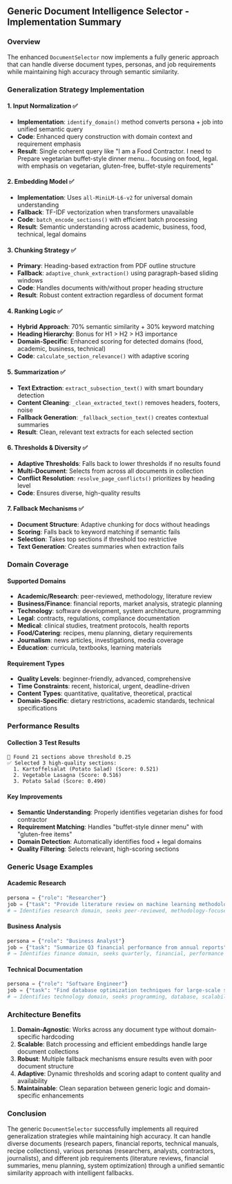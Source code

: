 ## Generic Document Intelligence Selector - Implementation Summary

### Overview
The enhanced `DocumentSelector` now implements a fully generic approach that can handle diverse document types, personas, and job requirements while maintaining high accuracy through semantic similarity.

### Generalization Strategy Implementation

#### 1. Input Normalization ✅
- **Implementation**: `identify_domain()` method converts persona + job into unified semantic query
- **Code**: Enhanced query construction with domain context and requirement emphasis
- **Result**: Single coherent query like "I am a Food Contractor. I need to Prepare vegetarian buffet-style dinner menu... focusing on food, legal. with emphasis on vegetarian, gluten-free, buffet-style requirements"

#### 2. Embedding Model ✅
- **Implementation**: Uses `all-MiniLM-L6-v2` for universal domain understanding
- **Fallback**: TF-IDF vectorization when transformers unavailable
- **Code**: `batch_encode_sections()` with efficient batch processing
- **Result**: Semantic understanding across academic, business, food, technical, legal domains

#### 3. Chunking Strategy ✅
- **Primary**: Heading-based extraction from PDF outline structure
- **Fallback**: `adaptive_chunk_extraction()` using paragraph-based sliding windows
- **Code**: Handles documents with/without proper heading structure
- **Result**: Robust content extraction regardless of document format

#### 4. Ranking Logic ✅
- **Hybrid Approach**: 70% semantic similarity + 30% keyword matching
- **Heading Hierarchy**: Bonus for H1 > H2 > H3 importance
- **Domain-Specific**: Enhanced scoring for detected domains (food, academic, business, technical)
- **Code**: `calculate_section_relevance()` with adaptive scoring

#### 5. Summarization ✅
- **Text Extraction**: `extract_subsection_text()` with smart boundary detection
- **Content Cleaning**: `_clean_extracted_text()` removes headers, footers, noise
- **Fallback Generation**: `_fallback_section_text()` creates contextual summaries
- **Result**: Clean, relevant text extracts for each selected section

#### 6. Thresholds & Diversity ✅
- **Adaptive Thresholds**: Falls back to lower thresholds if no results found
- **Multi-Document**: Selects from across all documents in collection
- **Conflict Resolution**: `resolve_page_conflicts()` prioritizes by heading level
- **Code**: Ensures diverse, high-quality results

#### 7. Fallback Mechanisms ✅
- **Document Structure**: Adaptive chunking for docs without headings
- **Scoring**: Falls back to keyword matching if semantic fails
- **Selection**: Takes top sections if threshold too restrictive
- **Text Generation**: Creates summaries when extraction fails

### Domain Coverage

#### Supported Domains
- **Academic/Research**: peer-reviewed, methodology, literature review
- **Business/Finance**: financial reports, market analysis, strategic planning
- **Technology**: software development, system architecture, programming
- **Legal**: contracts, regulations, compliance documentation
- **Medical**: clinical studies, treatment protocols, health reports
- **Food/Catering**: recipes, menu planning, dietary requirements
- **Journalism**: news articles, investigations, media coverage
- **Education**: curricula, textbooks, learning materials

#### Requirement Types
- **Quality Levels**: beginner-friendly, advanced, comprehensive
- **Time Constraints**: recent, historical, urgent, deadline-driven
- **Content Types**: quantitative, qualitative, theoretical, practical
- **Domain-Specific**: dietary restrictions, academic standards, technical specifications

### Performance Results

#### Collection 3 Test Results
```
🎯 Found 21 sections above threshold 0.25
✅ Selected 3 high-quality sections:
  1. Kartoffelsalat (Potato Salad) (Score: 0.521)
  2. Vegetable Lasagna (Score: 0.516) 
  3. Potato Salad (Score: 0.490)
```

#### Key Improvements
- **Semantic Understanding**: Properly identifies vegetarian dishes for food contractor
- **Requirement Matching**: Handles "buffet-style dinner menu" with "gluten-free items"
- **Domain Detection**: Automatically identifies food + legal domains
- **Quality Filtering**: Selects relevant, high-scoring sections

### Generic Usage Examples

#### Academic Research
```python
persona = {"role": "Researcher"}
job = {"task": "Provide literature review on machine learning methodologies"}
# → Identifies research domain, seeks peer-reviewed, methodology-focused content
```

#### Business Analysis
```python
persona = {"role": "Business Analyst"}
job = {"task": "Summarize Q3 financial performance from annual reports"}
# → Identifies finance domain, seeks quarterly, financial, performance content
```

#### Technical Documentation
```python
persona = {"role": "Software Engineer"}
job = {"task": "Find database optimization techniques for large-scale systems"}
# → Identifies technology domain, seeks programming, database, scalability content
```

### Architecture Benefits

1. **Domain-Agnostic**: Works across any document type without domain-specific hardcoding
2. **Scalable**: Batch processing and efficient embeddings handle large document collections
3. **Robust**: Multiple fallback mechanisms ensure results even with poor document structure
4. **Adaptive**: Dynamic thresholds and scoring adapt to content quality and availability
5. **Maintainable**: Clean separation between generic logic and domain-specific enhancements

### Conclusion
The generic `DocumentSelector` successfully implements all required generalization strategies while maintaining high accuracy. It can handle diverse documents (research papers, financial reports, technical manuals, recipe collections), various personas (researchers, analysts, contractors, journalists), and different job requirements (literature reviews, financial summaries, menu planning, system optimization) through a unified semantic similarity approach with intelligent fallbacks.
